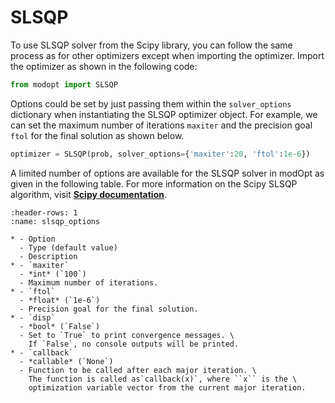 # SLSQP

To use SLSQP solver from the Scipy library, 
you can follow the same process as for other optimizers except when importing the optimizer.
Import the optimizer as shown in the following code:

```py
from modopt import SLSQP
```

Options could be set by just passing them within the `solver_options` dictionary when 
instantiating the SLSQP optimizer object.
For example, we can set the maximum number of iterations `maxiter` 
and the precision goal `ftol` for the final solution as shown below.

```py
optimizer = SLSQP(prob, solver_options={'maxiter':20, 'ftol':1e-6})
```

A limited number of options are available for the SLSQP solver in modOpt as given in the following table.
For more information on the Scipy SLSQP algorithm, visit
**[Scipy documentation](https://docs.scipy.org/doc/scipy/reference/optimize.minimize-slsqp.html#optimize-minimize-slsqp)**.

```{list-table} SLSQP solver options
:header-rows: 1
:name: slsqp_options

* - Option
  - Type (default value)
  - Description
* - `maxiter`
  - *int* (`100`)
  - Maximum number of iterations.
* - `ftol`
  - *float* (`1e-6`)
  - Precision goal for the final solution.
* - `disp`
  - *bool* (`False`)
  - Set to `True` to print convergence messages. \
    If `False`, no console outputs will be printed.
* - `callback`
  - *callable* (`None`)
  - Function to be called after each major iteration. \
    The function is called as`callback(x)`, where ``x`` is the \
    optimization variable vector from the current major iteration.
```